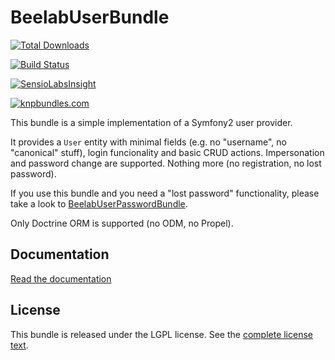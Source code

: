 BeelabUserBundle
================

[![Total Downloads](https://poser.pugx.org/beelab/user-bundle/downloads.png)](https://packagist.org/packages/beelab/user-bundle)

[![Build Status](https://travis-ci.org/Bee-Lab/BeelabUserBundle.png?branch=master)](https://travis-ci.org/Bee-Lab/BeelabUserBundle)

[![SensioLabsInsight](https://insight.sensiolabs.com/projects/e4f35c31-3c00-4646-a23c-03476ccd64c2/big.png)](https://insight.sensiolabs.com/projects/e4f35c31-3c00-4646-a23c-03476ccd64c2)

[![knpbundles.com](http://knpbundles.com/Bee-Lab/BeelabUserBundle/badge)](http://knpbundles.com/Bee-Lab/BeelabUserBundle)

This bundle is a simple implementation of a Symfony2 user provider.

It provides a ``User`` entity with minimal fields (e.g. no "username", no "canonical" stuff), login funcionality
and basic CRUD actions. Impersonation and password change are supported. Nothing more (no registration, no lost password).

If you use this bundle and you need a "lost password" functionality, please take a look to [BeelabUserPasswordBundle](https://github.com/Bee-Lab/BeelabUserPasswordBundle).


Only Doctrine ORM is supported (no ODM, no Propel).

Documentation
-------------

[Read the documentation](Resources/doc/index.md)

License
-------

This bundle is released under the LGPL license. See the [complete license text](Resources/meta/LICENSE).
